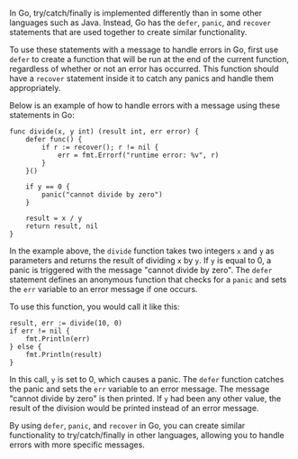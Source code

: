 In Go, try/catch/finally is implemented differently than in some other languages such as Java. Instead, Go has the `defer`, `panic`, and `recover` statements that are used together to create similar functionality.

To use these statements with a message to handle errors in Go, first use `defer` to create a function that will be run at the end of the current function, regardless of whether or not an error has occurred. This function should have a `recover` statement inside it to catch any panics and handle them appropriately.

Below is an example of how to handle errors with a message using these statements in Go:

```
func divide(x, y int) (result int, err error) {
	defer func() {
		if r := recover(); r != nil {
			err = fmt.Errorf("runtime error: %v", r)
		}
	}()
	
	if y == 0 {
		panic("cannot divide by zero")
	}
	
	result = x / y
	return result, nil
}
```

In the example above, the `divide` function takes two integers `x` and `y` as parameters and returns the result of dividing `x` by `y`. If `y` is equal to 0, a panic is triggered with the message "cannot divide by zero". The `defer` statement defines an anonymous function that checks for a `panic` and sets the `err` variable to an error message if one occurs.

To use this function, you would call it like this:

```
result, err := divide(10, 0)
if err != nil {
	fmt.Println(err)
} else {
	fmt.Println(result)
}
```

In this call, `y` is set to 0, which causes a panic. The `defer` function catches the panic and sets the `err` variable to an error message. The message "cannot divide by zero" is then printed. If `y` had been any other value, the result of the division would be printed instead of an error message.

By using `defer`, `panic`, and `recover` in Go, you can create similar functionality to try/catch/finally in other languages, allowing you to handle errors with more specific messages.